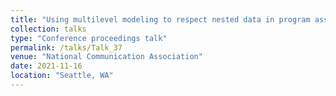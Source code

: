 ```yaml
---
title: "Using multilevel modeling to respect nested data in program assessment"
collection: talks
type: "Conference proceedings talk"
permalink: /talks/Talk_37
venue: "National Communication Association"
date: 2021-11-16
location: "Seattle, WA"
---
```



